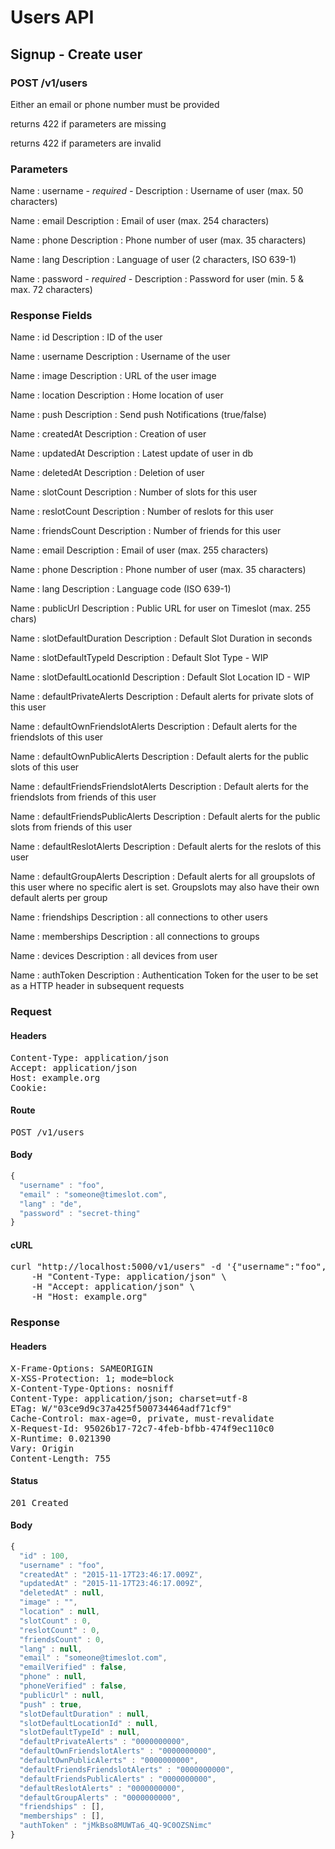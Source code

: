 # Users API

## Signup - Create user

### POST /v1/users

Either an email or phone number must be provided

returns 422 if parameters are missing

returns 422 if parameters are invalid

### Parameters

Name : username *- required -*
Description : Username of user (max. 50 characters)

Name : email
Description : Email of user (max. 254 characters)

Name : phone
Description : Phone number of user (max. 35 characters)

Name : lang
Description : Language of user (2 characters, ISO 639-1)

Name : password *- required -*
Description : Password for user (min. 5 &amp; max. 72 characters)


### Response Fields

Name : id
Description : ID of the user

Name : username
Description : Username of the user

Name : image
Description : URL of the user image

Name : location
Description : Home location of user

Name : push
Description : Send push Notifications (true/false)

Name : createdAt
Description : Creation of user

Name : updatedAt
Description : Latest update of user in db

Name : deletedAt
Description : Deletion of user

Name : slotCount
Description : Number of slots for this user

Name : reslotCount
Description : Number of reslots for this user

Name : friendsCount
Description : Number of friends for this user

Name : email
Description : Email of user (max. 255 characters)

Name : phone
Description : Phone number of user (max. 35 characters)

Name : lang
Description : Language code (ISO 639-1)

Name : publicUrl
Description : Public URL for user on Timeslot (max. 255 chars)

Name : slotDefaultDuration
Description : Default Slot Duration in seconds

Name : slotDefaultTypeId
Description : Default Slot Type - WIP

Name : slotDefaultLocationId
Description : Default Slot Location ID - WIP

Name : defaultPrivateAlerts
Description : Default alerts for private slots of this user

Name : defaultOwnFriendslotAlerts
Description : Default alerts for the friendslots of this user

Name : defaultOwnPublicAlerts
Description : Default alerts for the public slots of this user

Name : defaultFriendsFriendslotAlerts
Description : Default alerts for the friendslots from friends of this user

Name : defaultFriendsPublicAlerts
Description : Default alerts for the public slots from friends of this user

Name : defaultReslotAlerts
Description : Default alerts for the reslots of this user

Name : defaultGroupAlerts
Description : Default alerts for all groupslots of this user where no specific alert is set. Groupslots may also have their own default alerts per group

Name : friendships
Description : all connections to other users

Name : memberships
Description : all connections to groups

Name : devices
Description : all devices from user

Name : authToken
Description : Authentication Token for the user to be set as a HTTP header in subsequent requests

### Request

#### Headers

<pre>Content-Type: application/json
Accept: application/json
Host: example.org
Cookie: </pre>

#### Route

<pre>POST /v1/users</pre>

#### Body
```javascript
{
  "username" : "foo",
  "email" : "someone@timeslot.com",
  "lang" : "de",
  "password" : "secret-thing"
}
```


#### cURL

<pre class="request">curl &quot;http://localhost:5000/v1/users&quot; -d &#39;{&quot;username&quot;:&quot;foo&quot;,&quot;email&quot;:&quot;someone@timeslot.com&quot;,&quot;lang&quot;:&quot;de&quot;,&quot;password&quot;:&quot;secret-thing&quot;}&#39; -X POST \
	-H &quot;Content-Type: application/json&quot; \
	-H &quot;Accept: application/json&quot; \
	-H &quot;Host: example.org&quot;</pre>

### Response

#### Headers

<pre>X-Frame-Options: SAMEORIGIN
X-XSS-Protection: 1; mode=block
X-Content-Type-Options: nosniff
Content-Type: application/json; charset=utf-8
ETag: W/&quot;03ce9d9c37a425f500734464adf71cf9&quot;
Cache-Control: max-age=0, private, must-revalidate
X-Request-Id: 95026b17-72c7-4feb-bfbb-474f9ec110c0
X-Runtime: 0.021390
Vary: Origin
Content-Length: 755</pre>

#### Status

<pre>201 Created</pre>

#### Body

```javascript
{
  "id" : 100,
  "username" : "foo",
  "createdAt" : "2015-11-17T23:46:17.009Z",
  "updatedAt" : "2015-11-17T23:46:17.009Z",
  "deletedAt" : null,
  "image" : "",
  "location" : null,
  "slotCount" : 0,
  "reslotCount" : 0,
  "friendsCount" : 0,
  "lang" : null,
  "email" : "someone@timeslot.com",
  "emailVerified" : false,
  "phone" : null,
  "phoneVerified" : false,
  "publicUrl" : null,
  "push" : true,
  "slotDefaultDuration" : null,
  "slotDefaultLocationId" : null,
  "slotDefaultTypeId" : null,
  "defaultPrivateAlerts" : "0000000000",
  "defaultOwnFriendslotAlerts" : "0000000000",
  "defaultOwnPublicAlerts" : "0000000000",
  "defaultFriendsFriendslotAlerts" : "0000000000",
  "defaultFriendsPublicAlerts" : "0000000000",
  "defaultReslotAlerts" : "0000000000",
  "defaultGroupAlerts" : "0000000000",
  "friendships" : [],
  "memberships" : [],
  "authToken" : "jMkBso8MUWTa6_4Q-9C0OZSNimc"
}
```
